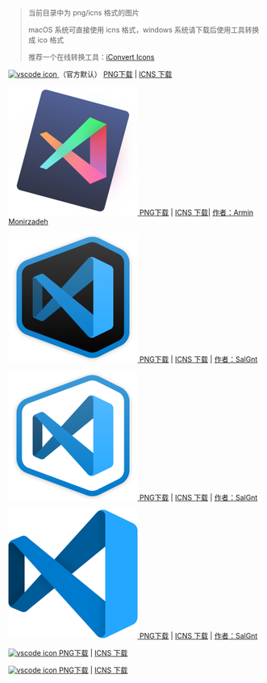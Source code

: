 
>
> 当前目录中为 png/icns 格式的图片
>
> macOS 系统可直接使用 icns 格式，windows 系统请下载后使用工具转换成 ico 格式
>
> 推荐一个在线转换工具：[iConvert Icons](https://iconverticons.com/online/)
>

<p>
    <a href="./vscode.png">
        <img src="./vscode.png" width="256" height="256" alt="vscode icon"  />
    </a>
    （官方默认）
    <a href="https://github.com/whorusq/vscode-settings/blob/master/icons/vscode.png">PNG下载</a> | <a href="https://github.com/whorusq/vscode-settings/blob/master/icons/vscode.icns">ICNS 下载</a>
</p>

<p>
    <a href="./VSCodula.png">
        <img src="./VSCodula.png" width="256" height="256" alt="vscode icon"  />
    </a>
    <a href="https://github.com/whorusq/vscode-settings/blob/master/icons/VSCodula.png">PNG下载</a> | <a href="https://github.com/whorusq/vscode-settings/blob/master/icons/VSCodula.icns">ICNS 下载</a>| <a href="https://dribbble.com/shots/6264729-VSCode-app-icon">作者：Armin Monirzadeh</a>
</p>

<p>
    <a href="./visual-studio-code-mac-dark.png">
        <img src="./visual-studio-code-mac-dark.png" width="256" height="256" alt="vscode icon"  />
    </a>
    <a href="https://github.com/whorusq/vscode-settings/blob/master/icons/visual-studio-code-mac-dark.png">PNG下载</a> | <a href="https://github.com/whorusq/vscode-settings/blob/master/icons/visual-studio-code-mac-dark.icns">ICNS 下载</a> | <a href="https://dribbble.com/shots/6293286-Visual-Studio-Code-2019-Icons">作者：SalGnt</a>
</p>

<p>
    <a href="./visual-studio-code-mac-light.png">
        <img src="./visual-studio-code-mac-light.png" width="256" height="256" alt="vscode icon"  />
    </a>
    <a href="https://github.com/whorusq/vscode-settings/blob/master/icons/visual-studio-code-mac-light.png">PNG下载</a> | <a href="https://github.com/whorusq/vscode-settings/blob/master/icons/visual-studio-code-mac-light.icns">ICNS 下载</a> | <a href="https://dribbble.com/shots/6293286-Visual-Studio-Code-2019-Icons">作者：SalGnt</a>
</p>

<p>
    <a href="./visual-studio-code.png">
        <img src="./visual-studio-code.png" width="256" height="256" alt="vscode icon"  />
    </a>
    <a href="https://github.com/whorusq/vscode-settings/blob/master/icons/visual-studio-code.png">PNG下载</a> | <a href="https://github.com/whorusq/vscode-settings/blob/master/icons/visual-studio-code.icns">ICNS 下载</a> | <a href="https://dribbble.com/shots/6293286-Visual-Studio-Code-2019-Icons">作者：SalGnt</a>
</p>

<p>
    <a href="./vscode1.png">
        <img src="./vscode1.png" width="256" height="256" alt="vscode icon"  />
    </a>
    <a href="https://github.com/whorusq/vscode-settings/blob/master/icons/vscode1.png">PNG下载</a> | <a href="https://github.com/whorusq/vscode-settings/blob/master/icons/vscode1.icns">ICNS 下载</a>
</p>

<p>
    <a href="./vscode2.png">
        <img src="./vscode2.png" width="256" height="256" alt="vscode icon"  />
    </a>
    <a href="https://github.com/whorusq/vscode-settings/blob/master/icons/vscode2.png">PNG下载</a> | <a href="https://github.com/whorusq/vscode-settings/blob/master/icons/vscode2.icns">ICNS 下载</a>
</p>